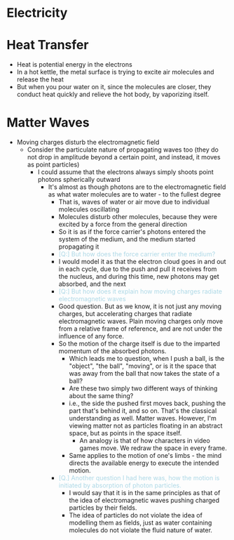 # Electricity

# Heat Transfer
- Heat is potential energy in the electrons
- In a hot kettle, the metal surface is trying to excite air molecules and release the heat
- But when you pour water on it, since the molecules are closer, they conduct heat quickly and relieve the hot body, by vaporizing itself.
# Matter Waves
- Moving charges disturb the electromagnetic field
	- Consider the particulate nature of propagating waves too (they do not drop in amplitude beyond a certain point, and instead, it moves as point particles)
		- I could assume that the electrons always simply shoots point photons spherically outward
			- It's almost as though photons are to the electromagnetic field as what water molecules are to water - to the fullest degree
				- That is, waves of water or air move due to individual molecules oscillating
				- Molecules disturb other molecules, because they were excited by a force from the general direction
				- So it is as if the force carrier's photons entered the system of the medium, and the medium started propagating it
				- <span style="color:lightblue">[Q:] But how does the force carrier enter the medium?</span>
				- I would model it as that the electron cloud goes in and out in each cycle, due to the push and pull it receives from the nucleus, and during this time, new photons may get absorbed, and the next 
				- <span style="color:lightblue">[Q:] But how does it explain how moving charges radiate electromagnetic waves</span>
				- Good question. But as we know, it is not just any moving charges, but accelerating charges that radiate electromagnetic waves. Plain moving charges only move from a relative frame of reference, and are not under the influence of any force.
				- So the motion of the charge itself is due to the imparted momentum of the absorbed photons.
					- Which leads me to question, when I push a ball, is the "object", "the ball", "moving", or is it the space that was away from the ball that now takes the state of a ball?
					- Are these two simply two different ways of thinking about the same thing?
					- i.e., the side the pushed first moves back, pushing the part that's behind it, and so on. That's the classical understanding as well. Matter waves. However, I'm viewing matter not as particles floating in an abstract space, but as points in the space itself.
						- An analogy is that of how characters in video games move. We redraw the space in every frame.
					- Same applies to the motion of one's limbs - the mind directs the available energy to execute the intended motion.
				- <span style="color:lightblue">[Q.] Another question I had here was, how the motion is initiated by absorption of photon particles.</span>
					- I would say that it is in the same principles as that of the idea of electromagnetic waves pushing charged particles by their fields.
					- The idea of particles do not violate the idea of modelling them as fields, just as water containing molecules do not violate the fluid nature of water.